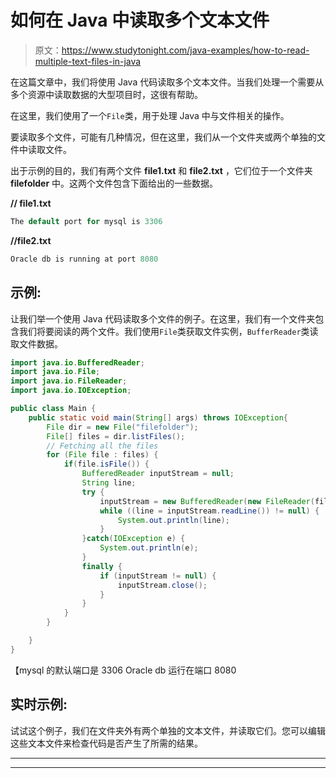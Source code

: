 # 如何在 Java 中读取多个文本文件

> 原文：<https://www.studytonight.com/java-examples/how-to-read-multiple-text-files-in-java>

在这篇文章中，我们将使用 Java 代码读取多个文本文件。当我们处理一个需要从多个资源中读取数据的大型项目时，这很有帮助。

在这里，我们使用了一个`File`类，用于处理 Java 中与文件相关的操作。

要读取多个文件，可能有几种情况，但在这里，我们从一个文件夹或两个单独的文件中读取文件。

出于示例的目的，我们有两个文件 **file1.txt** 和 **file2.txt** ，它们位于一个文件夹 **filefolder** 中。这两个文件包含下面给出的一些数据。

**// file1.txt**

```java
The default port for mysql is 3306 
```

**//file2.txt**

```java
Oracle db is running at port 8080
```

## 示例:

让我们举一个使用 Java 代码读取多个文件的例子。在这里，我们有一个文件夹包含我们将要阅读的两个文件。我们使用`File`类获取文件实例，`BufferReader`类读取文件数据。

```java
import java.io.BufferedReader;
import java.io.File;
import java.io.FileReader;
import java.io.IOException;

public class Main {
	public static void main(String[] args) throws IOException{  
        File dir = new File("filefolder");
        File[] files = dir.listFiles();
        // Fetching all the files
        for (File file : files) {
            if(file.isFile()) {
                BufferedReader inputStream = null;
                String line;
                try {
                    inputStream = new BufferedReader(new FileReader(file));
                    while ((line = inputStream.readLine()) != null) {
                        System.out.println(line);
                    }
                }catch(IOException e) {
                	System.out.println(e);
                }
                finally {
                    if (inputStream != null) {
                        inputStream.close();
                    }
                }
            }
        }

	}
}
```

【mysql 的默认端口是 3306
Oracle db 运行在端口 8080

## 实时示例:

试试这个例子，我们在文件夹外有两个单独的文本文件，并读取它们。您可以编辑这些文本文件来检查代码是否产生了所需的结果。

* * *

* * *
